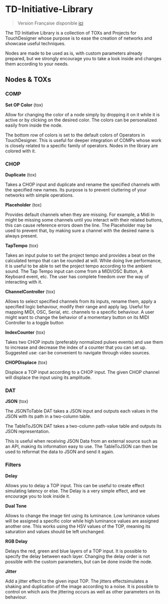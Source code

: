 # TD-Initiative-Library

> Version Française disponible [ici](https://github.com/valentin-dufois/TD-Initiative-Library/wiki)

The TD Initiative Library is a collection of TOXs and Projects for TouchDesigner whose purpose is to ease the creation of networks and showcase useful techniques.

Nodes are made to be used as is, with custom parameters already prepared, but we strongly encourage you to take a look inside and changes them according to your needs.

## Nodes & TOXs

### COMP

**Set OP Color** (tox)

Allow for changing the color of a node simply by dropping it on it while it is active or by clicking on the desired color. The colors can be personalized easily from inside the node.

The bottom row of colors is set to the default colors of Operators in TouchDesigner. This is useful for deeper integration of COMPs whose work is closely related to a specific family of operators. 
Nodes in the library are colored with it.

### CHOP

**Duplicate** (tox)

Takes a CHOP input and duplicate and rename the specified channels with the specified new names. Its purpose is to prevent cluttering of your networks with simple operations. 

**Placeholder** (tox)

Provides default channels when they are missing. 
For example, a Midi In might be missing some channels until you interact with their related buttons, this can cause reference errors down the line. The Placeholder may be used to prevent that, by making sure a channel with the desired name is always present.  

**TapTempo** (tox)

Takes an input pulse to set the project tempo and provides a beat on the calculated tempo that can be rounded at will.
While doing live performance, it is useful to be able to set the project tempo according to the ambient sound. The Tap Tempo input can come from a MIDI/OSC Button, A Keyboard event, etc. The user has complete freedom over the way of interacting with it.

**ChannelController** (tox)

Allows to select specified channels from its inputs, rename them, apply a specified logic behaviour, modify their range and apply lag.
Useful for mapping MIDI, OSC, Serial, etc. channels to a specific behaviour. A user might want to change the behavior of a momentary button on its MIDI Controller to a toggle button

**IndexCounter** (tox)

Takes two CHOP inputs (preferably normalized pulses events) and use them to increase and decrease the index of a counter that you can set up. Suggested use: can be convenient to navigate through video sources.

**CHOPDisplace** (tox)

Displace a TOP input according to a CHOP input. The given CHOP channel will displace the input using its amplitude.

### DAT

**JSON** (tox)

The JSONToTable DAT takes a JSON input and outputs each values in the JSON with its path in a two-column table.

The TableToJSON DAT takes a two-column path-value table and outputs its JSON representation.

This is useful when receiving JSON Data from an external source such as an API, making its information easy to use. The TableToJSON can then be used to reformat the data to JSON and send it again.

### Filters

**Delay**

Allows you to delay a TOP input. This can be useful to create effect simulating latency or else. The Delay is a very simple effect, and we encourage you to look inside it.

**Dual Tone**

Allows to change the image tint using its luminance. Low luminance values will be assigned a specific color while high luminance values are assigned another one. This works using the HSV values of the TOP, meaning its saturation and values should be left unchanged.

**RGB Delay**

Delays the red, green and blue layers of a TOP input. It is possible to specify the delay between each layer. Changing the delay order is not possible with the custom parameters, but can be done inside the node.  

**Jitter**

Add a jitter effect to the given input TOP. The jitters effectsimulates a shaking and duplication of the image according to a noise. It is possible to control on which axis the jittering occurs as well as other parameters on its behaviour.
